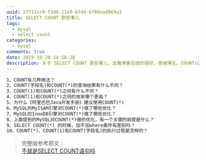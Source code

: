 ```yaml
---
uuid: 2f711cc0-f3d0-11e9-b7dd-6f88ead869a3
title: SELECT COUNT 那些事儿
tags:
  - mysql
  - select count
categories:
  - mysql
comments: true
date: 2019-10-20 14:58:28
description: 关于 SELECT COUNT 那些事儿，这篇博客总结的很好，感谢博主。COUNT(column), COUNT(*), COUNT(1)。
---
```


<!--more-->

```html
1、COUNT有几种用法？
2、COUNT(字段名)和COUNT(*)的查询结果有什么不同？
3、COUNT(1)和COUNT(*)之间有什么不同？
4、COUNT(1)和COUNT(*)之间的效率哪个更高？
5、为什么《阿里巴巴Java开发手册》建议使用COUNT(*)
6、MySQL的MyISAM引擎对COUNT(*)做了哪些优化？
7、MySQL的InnoDB引擎对COUNT(*)做了哪些优化？
8、上面提到的MySQL对COUNT(*)做的优化，有一个关键的前提是什么？
9、SELECT COUNT(*) 的时候，加不加where条件有差别吗？
10、COUNT(*)、COUNT(1)和COUNT(字段名)的执行过程是怎样的？
```
<!-- 
## COUNT有几种用法?

> COUNT(column), COUNT(*), COUNT(1)

## COUNT(字段名)和COUNT(*)的查询结果有什么不同？

返回结果可能不同：  
COUNT(字段名) 会过滤掉为 NULL 的值。  
COUNT(*)返回行数。  
![20191021151939.png](images/20191021151939.png)

## COUNT(1)和COUNT(*)之间有什么不同？

没有。

## COUNT(1)和COUNT(*)之间的效率哪个更高？

MySQL官方文档：
> InnoDB handles SELECT COUNT(*) and SELECT COUNT(1) operations in the same way. There is no performance difference.  

画重点：`same way , no performance difference`。所以，对于COUNT(1)和COUNT(*)，MySQL的优化是完全一样的，根本不存在谁比谁快！

## 为什么《阿里巴巴Java开发手册》建议使用COUNT(*)

> COUNT(*)是SQL92定义的标准统计行数的语法，因为他是标准语法，所以MySQL数据库对他进行过很多优化。  

## MySQL的MyISAM引擎对COUNT(*)做了哪些优化？

MyISAM的锁是表级锁，所以同一张表上面的操作需要串行进行，所以，MyISAM做了一个简单的优化，那就是它可以把表的总行数单独记录下来，如果从一张表中使用COUNT(*)进行查询的时候，可以直接返回这个记录下来的数值就可以了，当然，前提是不能有where条件。

## MySQL的InnoDB引擎对COUNT(*)做了哪些优化？

我们知道，COUNT(*)的目的只是为了统计总行数，所以，他根本不关心自己查到的具体值，所以，他如果能够在扫表的过程中，选择一个成本较低的索引进行的话，那就可以大大节省时间。  
InnoDB中索引分为聚簇索引（主键索引）和非聚簇索引（非主键索引），聚簇索引的叶子节点中保存的是整行记录，而非聚簇索引的叶子节点中保存的是该行记录的主键的值。  
所以，相比之下，非聚簇索引要比聚簇索引小很多，所以MySQL会优先选择最小的非聚簇索引来扫表。所以，当我们建表的时候，除了主键索引以外，创建一个非主键索引还是有必要的。

> 至此，我们介绍完了MySQL数据库对于COUNT(*)的优化，这些优化的前提都是查询语句中不包含WHERE以及GROUP BY条件。  

## 上面提到的MySQL对COUNT(*)做的优化，有一个关键的前提是什么？

查询语句中不包含WHERE以及GROUP BY条件

## SELECT COUNT(*) 的时候，加不加where条件有差别吗？

有差别：不带 where 条件，可能被引擎优化。带 where 条件的话，不会被优化。

## COUNT(*)、COUNT(1)和COUNT(字段名)的执行过程是怎样的？

均不带 where 条件。  
1. COUNT(*)
   - MyISAM 引擎，可以直接返回结果。
   - InnoDB 引擎，扫表计算（可能会根据索引做一定优化）。
2. COUNT(1)
   - 与 COUNT(*) 执行过程一致。
3. COUNT(字段名)
   - 扫表，并过滤 NULL 记录。多了一个字段是否为 NULL 的判断，所以他的性能要比 COUNT(*) 慢。 -->


> 完整版参考原文：  
> [不就是SELECT COUNT语句吗](https://juejin.im/post/5dad103a518825579a1f9aaf?utm_source=gold_browser_extension)  



<link rel="stylesheet" href="http://yandex.st/highlightjs/6.1/styles/default.min.css">
<script src="http://yandex.st/highlightjs/6.1/highlight.min.js"></script>
<script>
hljs.tabReplace = ' ';
hljs.initHighlightingOnLoad();
</script>
